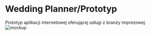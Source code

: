 # Wedding Planner/Prototyp

Prototyp aplikacji internetowej oferującej usługi z branży imprezowej.
![mockup](https://user-images.githubusercontent.com/79640332/159271644-82b57e2a-b0ef-44ec-a4da-5286c6ffce1d.png)
